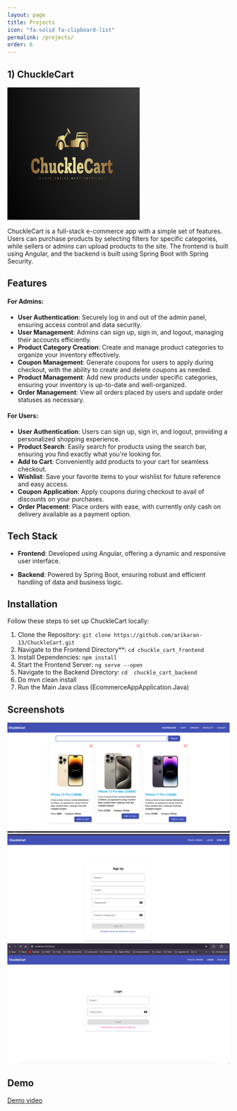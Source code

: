 ```yaml
---
layout: page
title: Projects
icon: "fa-solid fa-clipboard-list"
permalink: /projects/
order: 6
---
```


## 1) ChuckleCart

<p >
  <img src="assets/images/projects/chucklecart/logo.png" height="300" width="300"/>
</p>

ChuckleCart is a full-stack e-commerce app with a simple set of features. Users can purchase products by selecting filters for specific categories, while sellers or admins can upload products to the site. The frontend is built using Angular, and the backend is built using Spring Boot with Spring Security.

## Features

#### For Admins:

- **User Authentication**: Securely log in and out of the admin panel, ensuring access control and data security.
- **User Management**: Admins can sign up, sign in, and logout, managing their accounts efficiently.
- **Product Category Creation**: Create and manage product categories to organize your inventory effectively.
- **Coupon Management**: Generate coupons for users to apply during checkout, with the ability to create and delete coupons as needed.
- **Product Management**: Add new products under specific categories, ensuring your inventory is up-to-date and well-organized.
- **Order Management**: View all orders placed by users and update order statuses as necessary.

#### For Users:

- **User Authentication**: Users can sign up, sign in, and logout, providing a personalized shopping experience.
- **Product Search**: Easily search for products using the search bar, ensuring you find exactly what you're looking for.
- **Add to Cart**: Conveniently add products to your cart for seamless checkout.
- **Wishlist**: Save your favorite items to your wishlist for future reference and easy access.
- **Coupon Application**: Apply coupons during checkout to avail of discounts on your purchases.
- **Order Placement**: Place orders with ease, with currently only cash on delivery available as a payment option.

## Tech Stack

- **Frontend**: Developed using Angular, offering a dynamic and responsive user interface.

- **Backend**: Powered by Spring Boot, ensuring robust and efficient handling of data and business logic.


## Installation

Follow these steps to set up ChuckleCart locally:

1. Clone the Repository: `git clone https://github.com/arikaran-13/ChuckleCart.git`
2. Navigate to the Frontend Directory**: `cd chuckle_cart_frontend`
3. Install Dependencies: `npm install`
4. Start the Frontend Server: `ng serve --open`
5. Navigate to the Backend Directory: `cd  chuckle_cart_backend`
6. Do mvn clean install
7. Run the Main Java class (EcommerceAppApplication.Java)

## Screenshots

<img src="assets/images/projects/chucklecart/1.png" alt="demo-image-1"/>
<img src="assets/images/projects/chucklecart/2.png" alt="demo-image-2"/>
<img src="assets/images/projects/chucklecart/3.png" alt="demo-image-3"/>

## Demo

<a href="https://github.com/arikaran-13/ChuckleCart?tab=readme-ov-file#demo">
Demo video </a>